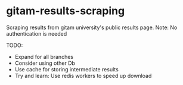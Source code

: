gitam-results-scraping
======================

Scraping results from gitam university's public results page. Note: No authentication is needed

TODO:
* Expand for all branches
* Consider using other Db
* Use cache for storing intermediate results
* Try and learn: Use redis workers to speed up download

